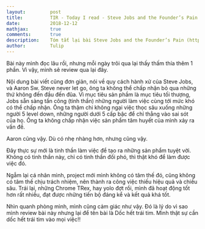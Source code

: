 ```yaml
---
layout:         post
title:          TIR - Today I read - Steve Jobs and the Founder’s Pain
date:           2018-12-12
mathjax:        true
comments:       true
description:    Tóm tắt lại bài Steve Jobs and the Founder’s Pain (http://www.aaronsw.com/weblog/stevepain)
author:         Tulip
---
```


Bài này mình đọc lâu rồi, nhưng mỗi ngày trôi qua lại thấy thấm thía thêm 1 phần. Vì vậy, mình sẽ review qua lại đây.

Nội dung bài viết cũng đơn giản, nói về quy cách hành xử của Steve Jobs, và Aaron Sw. Steve never let go, ông ta không thể chấp nhận bỏ qua những thứ không đến đầu đến đũa. Vì mục tiêu sản phầm là mục tiêu tối thượng, Jobs sẵn sàng tấn công (tinh thần) những người làm việc cùng tới mức khó có thể chấp nhận. Ông ta thậm chi không ngại việc thọc sâu xuống những người 5 level down, những người dưới 5 cấp bậc để chỉ thẳng vào sai sót của họ. Ông ta không chấp nhận việc sản phẩm tâm huyết của mình xảy ra vấn đề.

Aaron cũng vậy. Dù có nhẹ nhàng hơn, nhưng cũng vậy.

Đây thực sự mới là tinh thần làm việc để tạo ra những sản phẩm tuyệt vời. Không có tinh thần này, chỉ có tinh thần đối phó, thì thật khó để làm được việc đó. 

Ngẫm lại cá nhân mình, project mới mình không có tâm thế đó, cũng không có tâm thế chịu trách nhiệm, nên thành ra công việc thiếu hiệu quả và chiều sâu. Trái lại, những Chrome TRex, hay yolo đợt rồi, mình đã hoạt động tốt hơn rất nhiều, đạt được những tiến bộ đáng kể và kết quả khá tốt.

Nhìn quanh phòng mình, mình cũng cảm giác như vậy. Đó là lý do vì sao mình review bài này nhưng lại để tên bài là Dốc hết trái tim. Mình thật sự cần dốc hết trái tim vào mọi việc!!